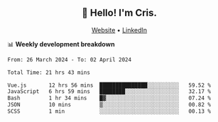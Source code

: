 
<h2 align="center">👋 Hello! I'm Cris.</h2>
<p align="center">
  <a href="https://www.criscunas.dev">Website</a> •
  <a href="https://www.linkedin.com/in/cristophercunas/">LinkedIn</a> 
</p>


📊 **Weekly development breakdown**
<!--START_SECTION:waka-->

```txt
From: 26 March 2024 - To: 02 April 2024

Total Time: 21 hrs 43 mins

Vue.js       12 hrs 56 mins  ███████████████░░░░░░░░░░   59.52 %
JavaScript   6 hrs 59 mins   ████████░░░░░░░░░░░░░░░░░   32.17 %
Bash         1 hr 34 mins    █▓░░░░░░░░░░░░░░░░░░░░░░░   07.24 %
JSON         10 mins         ▒░░░░░░░░░░░░░░░░░░░░░░░░   00.82 %
SCSS         1 min           ░░░░░░░░░░░░░░░░░░░░░░░░░   00.13 %
```

<!--END_SECTION:waka-->
